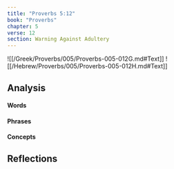```yaml
---
title: "Proverbs 5:12"
book: "Proverbs"
chapter: 5
verse: 12
section: Warning Against Adultery
---
```

![[/Greek/Proverbs/005/Proverbs-005-012G.md#Text]]
![[/Hebrew/Proverbs/005/Proverbs-005-012H.md#Text]]

## Analysis

#### Words

#### Phrases

#### Concepts

## Reflections
